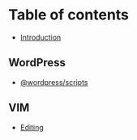 # Table of contents

* [Introduction](README.md)

## WordPress

* [@wordpress/scripts](wordpress/wordpress-scripts.md)

## VIM

* [Editing](vim/editing.md)

